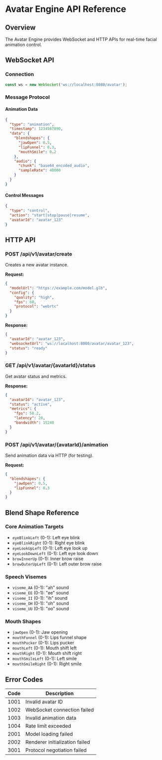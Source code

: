 # Avatar Engine API Reference

## Overview

The Avatar Engine provides WebSocket and HTTP APIs for real-time facial animation control.

## WebSocket API

### Connection

```javascript
const ws = new WebSocket('ws://localhost:8080/avatar');
```

### Message Protocol

#### Animation Data
```json
{
  "type": "animation",
  "timestamp": 1234567890,
  "data": {
    "blendshapes": {
      "jawOpen": 0.5,
      "lipFunnel": 0.3,
      "mouthSmile": 0.2
    },
    "audio": {
      "chunk": "base64_encoded_audio",
      "sampleRate": 48000
    }
  }
}
```

#### Control Messages
```json
{
  "type": "control",
  "action": "start|stop|pause|resume",
  "avatarId": "avatar_123"
}
```

## HTTP API

### POST /api/v1/avatar/create
Creates a new avatar instance.

**Request:**
```json
{
  "modelUrl": "https://example.com/model.glb",
  "config": {
    "quality": "high",
    "fps": 60,
    "protocol": "webrtc"
  }
}
```

**Response:**
```json
{
  "avatarId": "avatar_123",
  "websocketUrl": "ws://localhost:8080/avatar/avatar_123",
  "status": "ready"
}
```

### GET /api/v1/avatar/{avatarId}/status
Get avatar status and metrics.

**Response:**
```json
{
  "avatarId": "avatar_123",
  "status": "active",
  "metrics": {
    "fps": 58.2,
    "latency": 28,
    "bandwidth": 15240
  }
}
```

### POST /api/v1/avatar/{avatarId}/animation
Send animation data via HTTP (for testing).

**Request:**
```json
{
  "blendshapes": {
    "jawOpen": 0.5,
    "lipFunnel": 0.3
  }
}
```

## Blend Shape Reference

### Core Animation Targets
- `eyeBlinkLeft` (0-1): Left eye blink
- `eyeBlinkRight` (0-1): Right eye blink
- `eyeLookUpLeft` (0-1): Left eye look up
- `eyeLookDownLeft` (0-1): Left eye look down
- `browInnerUp` (0-1): Inner brow raise
- `browOuterUpLeft` (0-1): Left outer brow raise

### Speech Visemes
- `viseme_AA` (0-1): "ah" sound
- `viseme_EE` (0-1): "ee" sound
- `viseme_II` (0-1): "ih" sound
- `viseme_OH` (0-1): "oh" sound
- `viseme_UU` (0-1): "oo" sound

### Mouth Shapes
- `jawOpen` (0-1): Jaw opening
- `mouthFunnel` (0-1): Lips funnel shape
- `mouthPucker` (0-1): Lips pucker
- `mouthLeft` (0-1): Mouth shift left
- `mouthRight` (0-1): Mouth shift right
- `mouthSmileLeft` (0-1): Left smile
- `mouthSmileRight` (0-1): Right smile

## Error Codes

| Code | Description |
|------|-------------|
| 1001 | Invalid avatar ID |
| 1002 | WebSocket connection failed |
| 1003 | Invalid animation data |
| 1004 | Rate limit exceeded |
| 2001 | Model loading failed |
| 2002 | Renderer initialization failed |
| 3001 | Protocol negotiation failed |
